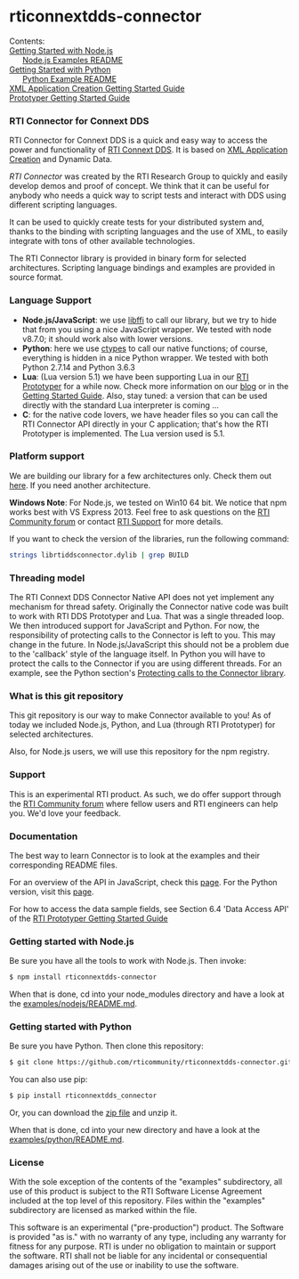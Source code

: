 rticonnextdds-connector
=======

Contents:<br>
[Getting Started with Node.js](#getting-started-with-node.js)<br>
&nbsp;&nbsp;&nbsp;&nbsp;&nbsp;&nbsp;[Node.js Examples README](examples/nodejs/README.md)<br>
[Getting Started with Python](#getting-started-with-python)<br>
&nbsp;&nbsp;&nbsp;&nbsp;&nbsp;&nbsp;[Python Example README](examples/python/README.md)<br>
[XML Application Creation Getting Started Guide](https://community.rti.com/static/documentation/connext-dds/5.3.1/doc/manuals/connext_dds/xml_application_creation/RTI_ConnextDDS_CoreLibraries_XML_AppCreation_GettingStarted.pdf)<br>
[Prototyper Getting Started Guide](https://community.rti.com/static/documentation/connext-dds/5.3.1/doc/manuals/connext_dds/prototyper/RTI_ConnextDDS_CoreLibraries_Prototyper_GettingStarted.pdf)<br>


### RTI Connector for Connext DDS
RTI Connector for Connext DDS is a quick and easy way to access the power and
functionality of [RTI Connext DDS](http://www.rti.com/products/index.html).
It is based on [XML Application Creation](https://community.rti.com/static/documentation/connext-dds/5.3.1/doc/manuals/connext_dds/xml_application_creation/RTI_ConnextDDS_CoreLibraries_XML_AppCreation_GettingStarted.pdf) and Dynamic Data.

*RTI Connector* was created by the RTI Research Group to quickly and easily develop demos
and proof of concept. We think that it can be useful for anybody who needs
a quick way to script tests and interact with DDS using different scripting languages.

It can be used to quickly create tests for your distributed system and, thanks
to the binding with scripting languages and the use of XML, to easily integrate
with tons of other available technologies.

The RTI Connector library is provided in binary form for selected architectures. Scripting language bindings and examples are provided in source format.

### Language Support

 * **Node.js/JavaScript**: we use [libffi](https://github.com/node-ffi/node-ffi) to call our library, but we try to hide
that from you using a nice JavaScript wrapper. We tested with node v8.7.0; it should work also with lower versions.
 * **Python**: here we use [ctypes](https://docs.python.org/2/library/ctypes.html) to call our native functions; of course, everything is hidden in a nice Python wrapper. We tested with both Python 2.7.14 and Python 3.6.3
 * **Lua**: (Lua version 5.1) we have been supporting Lua in our [RTI Prototyper](https://community.rti.com/downloads/experimental/rti-prototyper-with-lua) for a while now.
Check more information on our [blog](http://blogs.rti.com/tag/lua/) or in the [Getting Started Guide](https://community.rti.com/static/documentation/connext-dds/5.3.1/doc/manuals/connext_dds/prototyper/RTI_ConnextDDS_CoreLibraries_Prototyper_GettingStarted.pdf). Also, stay tuned: a version that can be used directly with the standard Lua interpreter is coming ...
 * **C**: for the native code lovers, we have header files so you can call the RTI Connector API directly in your C application; that's how the RTI Prototyper is implemented. The Lua version used is 5.1.

### Platform support
We are building our library for a few architectures only. Check them out [here](https://github.com/rticommunity/rticonnextdds-connector/tree/master/lib). If you need another architecture.

**Windows Note**: For Node.js, we tested on Win10 64 bit. We notice that npm works best with VS Express 2013.
Feel free to ask questions on the [RTI Community forum](https://community.rti.com/forums/technical-questions) or contact [RTI Support](https://support.rti.com) for more details.

If you want to check the version of the libraries, run the following command:

``` bash
strings librtiddsconnector.dylib | grep BUILD
```

### Threading model
The RTI Connext DDS Connector Native API does not yet implement any mechanism for thread safety. Originally the Connector native code was built to work with RTI DDS Prototyper and Lua. That was a single threaded loop. We then introduced support for JavaScript and Python. For now, the responsibility of protecting calls to the Connector is left to you. This may change in the future.
In Node.js/JavaScript this should not be a problem due to the 'callback' style of the language itself.
In Python you will have to protect the calls to the Connector if you are using different threads. For an example, see the Python section's [Protecting calls to the Connector library](https://github.com/rticommunity/rticonnextdds-connector/tree/master/examples/python#protecting-calls-to-the-connector-library).

### What is this git repository
This git repository is our way to make Connector available to you!
As of today we included Node.js, Python, and Lua (through RTI Prototyper) for selected
architectures.

Also, for Node.js users, we will use this repository for the npm registry.

### Support
This is an experimental RTI product. As such, we do offer support through the [RTI Community forum](https://community.rti.com/forums/technical-questions) where fellow users and RTI engineers can help you.
We'd love your feedback.

### Documentation
The best way to learn Connector is to look at the examples and their corresponding README files.

For an overview of the API in JavaScript, check this [page](examples/nodejs/README.md). For the Python version, visit this [page](examples/python/README.md).

For how to access the data sample fields, see Section 6.4 'Data Access API' of the
[RTI Prototyper Getting Started Guide](https://community.rti.com/static/documentation/connext-dds/5.3.1/doc/manuals/connext_dds/prototyper/RTI_ConnextDDS_CoreLibraries_Prototyper_GettingStarted.pdf)  

### Getting started with Node.js
Be sure you have all the tools to work with Node.js. Then invoke:

``` bash
$ npm install rticonnextdds-connector
```

When that is done, cd into your node_modules directory and have a look at the [examples/nodejs/README.md](examples/nodejs/README.md).
### Getting started with Python
Be sure you have Python. Then clone this repository:

``` bash
$ git clone https://github.com/rticommunity/rticonnextdds-connector.git
```

You can also use pip:

``` bash
$ pip install rticonnextdds_connector
```

Or, you can download the [zip file](https://github.com/rticommunity/rticonnextdds-connector/archive/master.zip)
and unzip it.

When that is done, cd into your new directory and have a look at the [examples/python/README.md](examples/python/README.md).

### License
With the sole exception of the contents of the "examples" subdirectory, all use of this product is subject to the RTI Software License Agreement included at the top level of this repository. Files within the "examples" subdirectory are licensed as marked within the file.

This software is an experimental ("pre-production") product. The Software is provided "as is." with no warranty of any type, including any warranty for fitness for any purpose. RTI is under no obligation to maintain or support the software. RTI shall not be liable for any incidental or consequential damages arising out of the use or inability to use the software.
